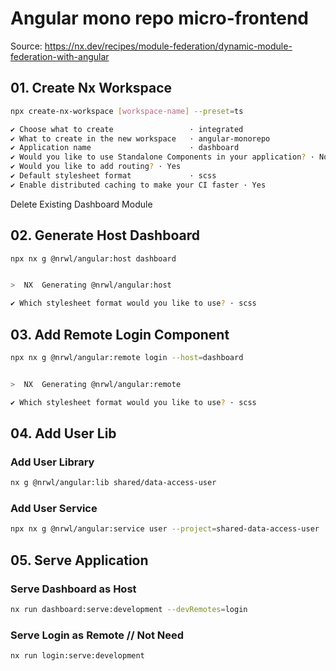 # Angular mono repo micro-frontend

Source: https://nx.dev/recipes/module-federation/dynamic-module-federation-with-angular

## 01. Create Nx Workspace

```bash
npx create-nx-workspace [workspace-name] --preset=ts
```

```bash
✔ Choose what to create                 · integrated
✔ What to create in the new workspace   · angular-monorepo
✔ Application name                      · dashboard
✔ Would you like to use Standalone Components in your application? · No
✔ Would you like to add routing? · Yes
✔ Default stylesheet format             · scss
✔ Enable distributed caching to make your CI faster · Yes

```

Delete Existing Dashboard Module

## 02. Generate Host Dashboard

```bash
npx nx g @nrwl/angular:host dashboard
```

```bash

>  NX  Generating @nrwl/angular:host

✔ Which stylesheet format would you like to use? · scss
```

## 03. Add Remote Login Component

```bash
npx nx g @nrwl/angular:remote login --host=dashboard
```

```bash

>  NX  Generating @nrwl/angular:remote

✔ Which stylesheet format would you like to use? · scss
```

## 04. Add User Lib

### Add User Library

```bash
nx g @nrwl/angular:lib shared/data-access-user
```

### Add User Service

```bash
npx nx g @nrwl/angular:service user --project=shared-data-access-user
```

## 05. Serve Application

### Serve Dashboard as Host

```bash
nx run dashboard:serve:development --devRemotes=login
```

### Serve Login as Remote // Not Need

```bash
nx run login:serve:development
```
